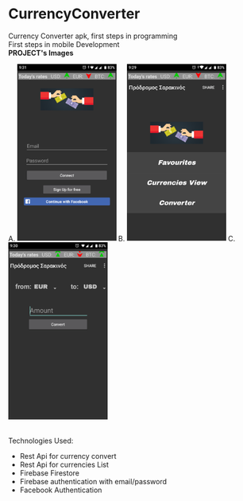 # CurrencyConverter
Currency Converter apk, first steps in programming <br />
First steps in mobile Development
<br/>
<b>PROJECT's Images</b>
<p float ="left">
A.
<img src="Authentication.png" width = "200" title ="Authentication's photo"></img>
B. 
<img src ="Menu.png" width="200" title="Menu's Photo"></img> 
C.   
<img src ="Convert.png" width="200" title="Convert's Photo"></img> 
</p>
<br />
Technologies Used:
<br/><ul>
 <li>Rest Api for currency convert</li>
 <li>Rest Api for currencies List</li>
 <li>Firebase Firestore</li>
 <li>Firebase authentication with email/password</li>
 <li>Facebook Authentication</li>
